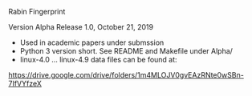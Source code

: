 Rabin Fingerprint

Version Alpha Release 1.0, October 21, 2019

* Used in academic papers under submssion
* Python 3 version short.  See README and Makefile under Alpha/
* linux-4.0 ... linux-4.9 data files can be found at:

https://drive.google.com/drive/folders/1m4MLOJV0gvEAzRNte0wSBn-7IfVYfzeX
